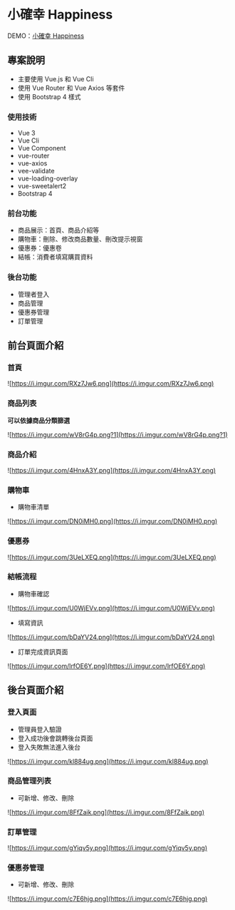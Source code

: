 # 小確幸 Happiness

DEMO：[小確幸 Happiness](https://cai-yi-ru.github.io/happiness/#/)

## ****專案說明****

- 主要使用 Vue.js 和 Vue Cli
- 使用 Vue Router 和 Vue Axios 等套件
- 使用 Bootstrap 4 樣式

### ****使用技術****

- Vue 3
- Vue Cli
- Vue Component
- vue-router
- vue-axios
- vee-validate
- vue-loading-overlay
- vue-sweetalert2
- Bootstrap 4

### 前台功能

- 商品展示：首頁、商品介紹等
- 購物車：刪除、修改商品數量、刪改提示視窗
- 優惠券：優惠卷
- 結帳：消費者填寫購買資料

### **後台**功能

- 管理者登入
- 商品管理
- 優惠券管理
- 訂單管理

## ****前台頁面介紹****

### 首頁

![https://i.imgur.com/RXz7Jw6.png](https://i.imgur.com/RXz7Jw6.png)

### ****商品列表****

**可以依據商品分類篩選**

![https://i.imgur.com/wV8rG4p.png?1](https://i.imgur.com/wV8rG4p.png?1)

### ****商品介紹****

![https://i.imgur.com/4HnxA3Y.png](https://i.imgur.com/4HnxA3Y.png)

### ****購物車****

- 購物車清單

![https://i.imgur.com/DN0iMH0.png](https://i.imgur.com/DN0iMH0.png)

### ****優惠券****

![https://i.imgur.com/3UeLXEQ.png](https://i.imgur.com/3UeLXEQ.png)

### ****結帳流程****

- 購物車確認

![https://i.imgur.com/U0WjEVv.png](https://i.imgur.com/U0WjEVv.png)

- 填寫資訊

![https://i.imgur.com/bDaYV24.png](https://i.imgur.com/bDaYV24.png)

- 訂單完成資訊頁面

![https://i.imgur.com/lrfOE6Y.png](https://i.imgur.com/lrfOE6Y.png)

## 後****台頁面介紹****

### ****登入頁面****

- 管理員登入驗證
- 登入成功後會跳轉後台頁面
- 登入失敗無法進入後台

![https://i.imgur.com/kl884ug.png](https://i.imgur.com/kl884ug.png)

### 商品管理列表

- 可新增、修改、刪除

![https://i.imgur.com/8FfZaik.png](https://i.imgur.com/8FfZaik.png)

### ****訂單管理****

![https://i.imgur.com/gYiqv5y.png](https://i.imgur.com/gYiqv5y.png)

### 優惠券管理

- 可新增、修改、刪除

![https://i.imgur.com/c7E6hjg.png](https://i.imgur.com/c7E6hjg.png)